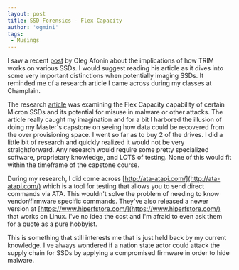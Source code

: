 ```yaml
---
layout: post
title: SSD Forensics - Flex Capacity
author: 'ogmini'
tags:
 - Musings
---
```


I saw a recent [post](https://blog.elcomsoft.com/2025/06/what-trim-drat-and-dzat-really-mean-for-ssd-forensics/) by Oleg Afonin about the implications of how TRIM works on various SSDs. I would suggest reading his article as it dives into some very important distinctions when potentially imaging SSDs. It reminded me of a research article I came across during my classes at Champlain.

The research [article](https://arxiv.org/pdf/2112.13923) was examining the Flex Capacity capability of certain Micron SSDs and its potential for misuse in malware or other attacks. The article really caught my imagination and for a bit I harbored the illusion of doing my Master's capstone on seeing how data could be recovered from the over provisioning space. I went so far as to buy 2 of the drives. I did a little bit of research and quickly realized it would not be very straightforward. Any research would require some pretty specialized software, proprietary knowledge, and LOTS of testing. None of this would fit within the timeframe of the capstone course.

During my research, I did come across [http://ata-atapi.com/](http://ata-atapi.com/) which is a tool for testing that allows you to send direct commands via ATA. This wouldn't solve the problem of needing to know vendor/firmware specific commands. They've also released a newer version at [https://www.hiperfstore.com/](https://www.hiperfstore.com/) that works on Linux. I've no idea the cost and I'm afraid to even ask them for a quote as a pure hobbyist.

This is something that still interests me that is just held back by my current knowledge. I've always wondered if a nation state actor could attack the supply chain for SSDs by applying a compromised firmware in order to hide malware.
